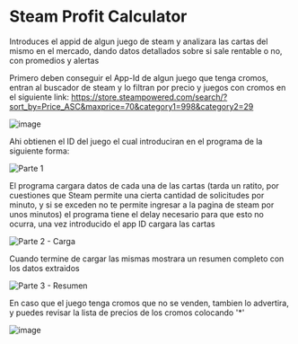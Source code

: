 # Steam Profit Calculator
Introduces el appid de algun juego de steam y analizara las cartas del mismo en el mercado, dando datos detallados sobre si sale rentable o no, con promedios y alertas

Primero deben conseguir el App-Id de algun juego que tenga cromos, entran al buscador de steam y lo filtran por precio y juegos con cromos en el siguiente link: https://store.steampowered.com/search/?sort_by=Price_ASC&maxprice=70&category1=998&category2=29

![image](https://user-images.githubusercontent.com/86386696/123180991-cad87900-d462-11eb-816c-c04637d95754.png)

Ahi obtienen el ID del juego el cual introduciran en el programa de la siguiente forma:

![Parte 1](https://user-images.githubusercontent.com/86386696/123181030-daf05880-d462-11eb-9a0c-0d1bea839786.png)

El programa cargara datos de cada una de las cartas (tarda un ratito, por cuestiones que Steam permite una cierta cantidad de solicitudes por minuto, y si se exceden no te permite ingresar a la pagina de steam por unos minutos) el programa tiene el delay necesario para que esto no ocurra, una vez introducido el app ID cargara las cartas

![Parte 2 - Carga](https://user-images.githubusercontent.com/86386696/123181085-f65b6380-d462-11eb-9898-8b6aac1bf023.png)

Cuando termine de cargar las mismas mostrara un resumen completo con los datos extraidos

![Parte 3 - Resumen](https://user-images.githubusercontent.com/86386696/123181160-1c810380-d463-11eb-8b9a-feb9184fbab2.png)

En caso que el juego tenga cromos que no se venden, tambien lo advertira, y puedes revisar la lista de precios de los cromos colocando '*'

![image](https://user-images.githubusercontent.com/86386696/123182060-02482500-d465-11eb-84e4-a839a5d2db1d.png)



